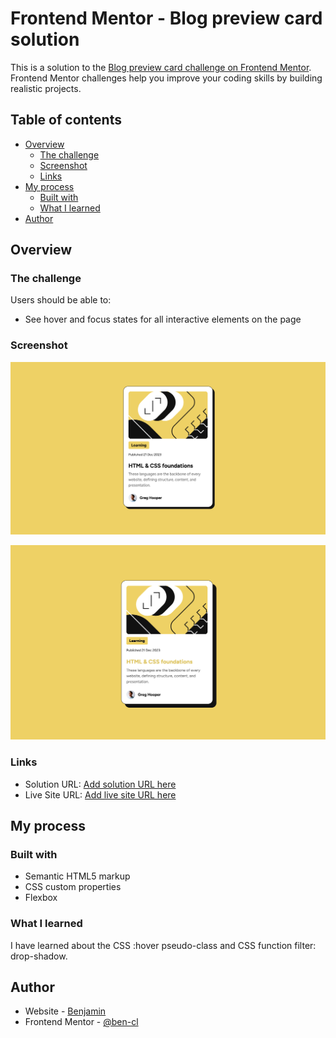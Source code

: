 # Frontend Mentor - Blog preview card solution

This is a solution to the [Blog preview card challenge on Frontend Mentor](https://www.frontendmentor.io/challenges/blog-preview-card-ckPaj01IcS). Frontend Mentor challenges help you improve your coding skills by building realistic projects.

## Table of contents

- [Overview](#overview)
  - [The challenge](#the-challenge)
  - [Screenshot](#screenshot)
  - [Links](#links)
- [My process](#my-process)
  - [Built with](#built-with)
  - [What I learned](#what-i-learned)
- [Author](#author)

## Overview

### The challenge

Users should be able to:

- See hover and focus states for all interactive elements on the page

### Screenshot

![](./assets/images/image-solution-blog-preview-card.png)

![](./assets/images/image-solution-blog-preview-card-hover.png)

### Links

- Solution URL: [Add solution URL here](https://github.com/ben-cl/frontendmentor-blog-preview-card.git)
- Live Site URL: [Add live site URL here](https://your-live-site-url.com)

## My process

### Built with

- Semantic HTML5 markup
- CSS custom properties
- Flexbox

### What I learned

I have learned about the CSS :hover pseudo-class and CSS function filter: drop-shadow.

## Author

- Website - [Benjamin](https://benjamincl.com/)
- Frontend Mentor - [@ben-cl](https://www.frontendmentor.io/profile/ben-cl)
